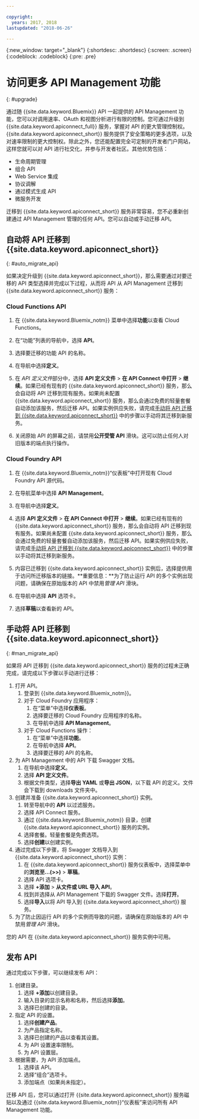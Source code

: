 ```yaml
---

copyright:
  years: 2017, 2018
lastupdated: "2018-06-26"

---
```



{:new_window: target="_blank"}
{:shortdesc: .shortdesc}
{:screen: .screen}
{:codeblock: .codeblock}
{:pre: .pre}

# 访问更多 API Management 功能
{: #upgrade}

通过随 {{site.data.keyword.Bluemix}} API 一起提供的 API Management 功能，您可以对调用速率、OAuth 和视图分析进行有限的控制。您可通过升级到 {{site.data.keyword.apiconnect_full}} 服务，掌握对 API 的更大管理控制权。{{site.data.keyword.apiconnect_short}} 服务提供了安全策略的更多选项，以及对速率限制的更大控制权。除此之外，您还能配置完全可定制的开发者门户网站，这样您就可以对 API 进行社交化，并参与开发者社区。其他优势包括：
* 生命周期管理
* 组合 API
* Web Service 集成
* 协议调解
* 通过模式生成 API
* 微服务开发

迁移到 {{site.data.keyword.apiconnect_short}} 服务非常容易，您不必重新创建通过 API Management 管理的任何 API。您可以自动或手动迁移 API。

## 自动将 API 迁移到 {{site.data.keyword.apiconnect_short}}
{: #auto_migrate_api}

如果决定升级到 {{site.data.keyword.apiconnect_short}}，那么需要通过对要迁移的 API 类型选择并完成以下过程，从而将 API 从 API Management 迁移到 {{site.data.keyword.apiconnect_short}} 服务：

### Cloud Functions API

1. 在 {{site.data.keyword.Bluemix_notm}} 菜单中选择**功能**以查看 Cloud Functions。

2. 在“功能”列表的导航中，选择 **API**。

3. 选择要迁移的功能 API 的名称。

4. 在导航中选择**定义**。

5. 在 *API 定义文件*部分中，选择 **API 定义文件** > **在 API Connect 中打开** > **继续**。如果已经有现有的 {{site.data.keyword.apiconnect_short}} 服务，那么会自动将 API 迁移到现有服务。如果尚未配置 {{site.data.keyword.apiconnect_short}} 服务，那么会通过免费的轻量套餐自动添加该服务，然后迁移 API。如果实例供应失败，请完成[手动将 API 迁移到 {{site.data.keyword.apiconnect_short}}](#man_migrate_api) 中的步骤以手动将其迁移到新服务。 

6. 关闭原始 API 的屏幕之前，请禁用**公开受管 API** 滑块。这可以防止任何人对旧版本的端点执行操作。

### Cloud Foundry API

1. 在 {{site.data.keyword.Bluemix_notm}}“仪表板”中打开现有 Cloud Foundry API 源代码。 

2. 在导航菜单中选择 **API Management**。

3. 在导航中选择**定义**。

4. 选择 **API 定义文件** > **在 API Connect 中打开** > **继续**。如果已经有现有的 {{site.data.keyword.apiconnect_short}} 服务，那么会自动将 API 迁移到现有服务。如果尚未配置 {{site.data.keyword.apiconnect_short}} 服务，那么会通过免费的轻量套餐自动添加该服务，然后迁移 API。如果实例供应失败，请完成[手动将 API 迁移到 {{site.data.keyword.apiconnect_short}}](#man_migrate_api) 中的步骤以手动将其迁移到新服务。
   
5. 内容已迁移到 {{site.data.keyword.apiconnect_short}} 实例后，选择提供用于访问所迁移版本的链接。**重要信息：**为了防止运行 API 的多个实例出现问题，请确保在原始版本的 API 中禁用*管理 API* 滑块。

6. 在导航中选择 **API** 选项卡。

7. 选择**草稿**以查看新的 API。

## 手动将 API 迁移到 {{site.data.keyword.apiconnect_short}}
{: #man_migrate_api}

如果将 API 迁移到 {{site.data.keyword.apiconnect_short}} 服务的过程未正确完成，请完成以下步骤以手动进行迁移：

1. 打开 API。
	1. 登录到 {{site.data.keyword.Bluemix_notm}}。
	2. 对于 Cloud Foundry 应用程序： 
		1. 在“菜单”中选择**仪表板**。
		2. 选择要迁移的 Cloud Foundry 应用程序的名称。
		3. 在导航中选择 **API Management**。
	3. 对于 Cloud Functions 操作： 
		1. 在“菜单”中选择**功能**。
		2. 在导航中选择 **API**。
		3. 选择要迁移的 API 的名称。
2. 为 API Management 中的 API 下载 Swagger 文档。
    1. 在导航中选择**定义**。
	2. 选择 **API 定义文件**。
    3. 根据文件类型，选择**导出 YAML** 或**导出 JSON**，以下载 API 的定义。文件会下载到 downloads 文件夹中。
3. 创建并准备 {{site.data.keyword.apiconnect_short}} 实例。 
	1. 转至导航中的 **API** 以过滤服务。
	2. 选择 API Connect 服务。 
    3. 通过 {{site.data.keyword.Bluemix_notm}} 目录，创建 {{site.data.keyword.apiconnect_short}} 服务的实例。
	4. 选择套餐。轻量套餐是免费选项。
	5. 选择**创建**以创建实例。
4. 通过完成以下步骤，将 Swagger 文档导入到 {{site.data.keyword.apiconnect_short}} 实例：
	1. 在 {{site.data.keyword.apiconnect_short}} 服务仪表板中，选择菜单中的**浏览至...(>>)** > **草稿**。
	2. 选择 API 选项卡。
	3. 选择 **+添加** > **从文件或 URL 导入 API**。
	4. 找到并选择从 API Management 下载的 Swagger 文件。选择**打开**。
	5. 选择**导入**以将 API 导入到 {{site.data.keyword.apiconnect_short}} 服务。
5. 为了防止因运行 API 的多个实例而导致的问题，请确保在原始版本的 API 中禁用*管理 API* 滑块。

您的 API 在 {{site.data.keyword.apiconnect_short}} 服务实例中可用。 

## 发布 API

通过完成以下步骤，可以继续发布 API：

1. 创建目录。
	1. 选择 **+添加**以创建目录。
	2. 输入目录的显示名称和名称，然后选择**添加**。
	3. 选择已创建的目录。
2. 指定 API 的设置。
    1. 选择**创建产品**。
	2. 为产品指定名称。
	2. 选择已创建的产品以查看其设置。
	3. 为 API 设置速率限制。
	4. 为 API 设置层。
3. 根据需要，为 API 添加端点。
    1. 选择该 API。
	2. 选择“组合”选项卡。
	3. 添加端点（如果尚未指定）。
	
 迁移 API 后，您可以通过打开 {{site.data.keyword.apiconnect_short}} 服务磁贴以及通过 {{site.data.keyword.Bluemix_notm}}“仪表板”来访问所有 API Management 功能。 

